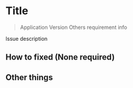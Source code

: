 # Title

> Application Version
> Others requirement info

Issue description

## How to fixed (None required)

## Other things
